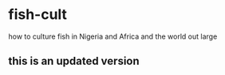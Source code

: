 # fish-cult
how to culture fish
in Nigeria and Africa and the world out large
## this is an updated version
